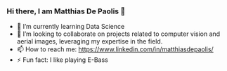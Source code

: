 ### Hi there, I am Matthias De Paolis  👋

- 🌱 I’m currently learning Data Science
- 👯 I’m looking to collaborate on projects related to computer vision and aerial images, leveraging my expertise in the field. 
- 📫 How to reach me: https://www.linkedin.com/in/matthiasdepaolis/
- ⚡ Fun fact: I like playing E-Bass

